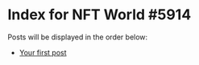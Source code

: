 # Index for NFT World #5914
Posts will be displayed in the order below:

- [Your first post](./001-first.md)

